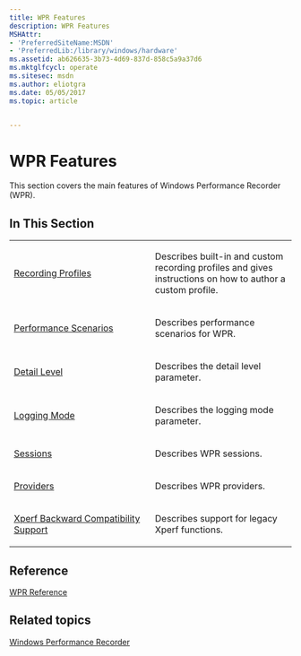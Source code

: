```yaml
---
title: WPR Features
description: WPR Features
MSHAttr:
- 'PreferredSiteName:MSDN'
- 'PreferredLib:/library/windows/hardware'
ms.assetid: ab626635-3b73-4d69-837d-858c5a9a37d6
ms.mktglfcycl: operate
ms.sitesec: msdn
ms.author: eliotgra
ms.date: 05/05/2017
ms.topic: article


---
```


# WPR Features


This section covers the main features of Windows Performance Recorder (WPR).

## In This Section


<table>
<colgroup>
<col width="50%" />
<col width="50%" />
</colgroup>
<tbody>
<tr class="odd">
<td><p><a href="recording-profiles.md" data-raw-source="[Recording Profiles](recording-profiles.md)">Recording Profiles</a></p></td>
<td><p>Describes built-in and custom recording profiles and gives instructions on how to author a custom profile.</p></td>
</tr>
<tr class="even">
<td><p><a href="performance-scenarios.md" data-raw-source="[Performance Scenarios](performance-scenarios.md)">Performance Scenarios</a></p></td>
<td><p>Describes performance scenarios for WPR.</p></td>
</tr>
<tr class="odd">
<td><p><a href="detail-level.md" data-raw-source="[Detail Level](detail-level.md)">Detail Level</a></p></td>
<td><p>Describes the detail level parameter.</p></td>
</tr>
<tr class="even">
<td><p><a href="logging-mode.md" data-raw-source="[Logging Mode](logging-mode.md)">Logging Mode</a></p></td>
<td><p>Describes the logging mode parameter.</p></td>
</tr>
<tr class="odd">
<td><p><a href="sessions.md" data-raw-source="[Sessions](sessions.md)">Sessions</a></p></td>
<td><p>Describes WPR sessions.</p></td>
</tr>
<tr class="even">
<td><p><a href="providers.md" data-raw-source="[Providers](providers.md)">Providers</a></p></td>
<td><p>Describes WPR providers.</p></td>
</tr>
<tr class="odd">
<td><p><a href="xperf-backward-compatibility-support.md" data-raw-source="[Xperf Backward Compatibility Support](xperf-backward-compatibility-support.md)">Xperf Backward Compatibility Support</a></p></td>
<td><p>Describes support for legacy Xperf functions.</p></td>
</tr>
</tbody>
</table>

 

## Reference


[WPR Reference](wpr-reference.md)

## Related topics


[Windows Performance Recorder](windows-performance-recorder.md)

 

 







